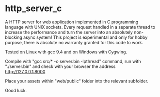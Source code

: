 # http_server_c
A HTTP server for web application implemented in C programming language with UNIX sockets. Every request handled in a separate thread to increase the performance and turn the server into an absolutely non-blocking async system!
This project is experimental and only for hobby purpose, there is absolute no warranty granted for this code to work.

Tested on Linux with gcc 9.4 and on Windows with Cygwing.

Compile with "gcc src/* -o server.bin -lpthread" command, run with "./server.bin" and check with your browser the address http://127.0.0.1:8000.

Place your assets within "web/public" folder into the relevant subfolder. 

Good luck.

